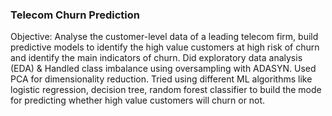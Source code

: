 ### Telecom Churn Prediction
Objective: Analyse the customer-level data of a leading telecom firm, build predictive models to identify the high  value customers at high risk of churn and identify the main indicators of churn.
Did exploratory data analysis (EDA) & Handled class imbalance using oversampling with ADASYN. 
Used PCA for dimensionality reduction.
Tried using different ML algorithms like logistic regression, decision tree, random forest classifier to build the mode for predicting whether high value customers will churn or not.
